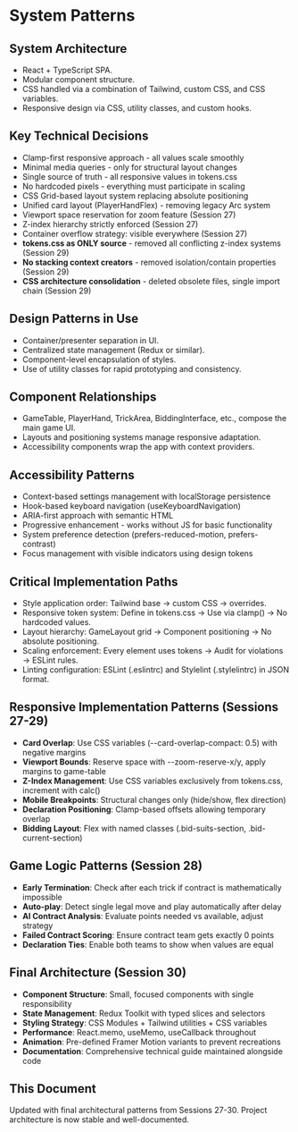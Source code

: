 # System Patterns

## System Architecture
- React + TypeScript SPA.
- Modular component structure.
- CSS handled via a combination of Tailwind, custom CSS, and CSS variables.
- Responsive design via CSS, utility classes, and custom hooks.

## Key Technical Decisions
- Clamp-first responsive approach - all values scale smoothly
- Minimal media queries - only for structural layout changes
- Single source of truth - all responsive values in tokens.css
- No hardcoded pixels - everything must participate in scaling
- CSS Grid-based layout system replacing absolute positioning
- Unified card layout (PlayerHandFlex) - removing legacy Arc system
- Viewport space reservation for zoom feature (Session 27)
- Z-index hierarchy strictly enforced (Session 27)
- Container overflow strategy: visible everywhere (Session 27)
- **tokens.css as ONLY source** - removed all conflicting z-index systems (Session 29)
- **No stacking context creators** - removed isolation/contain properties (Session 29)
- **CSS architecture consolidation** - deleted obsolete files, single import chain (Session 29)

## Design Patterns in Use
- Container/presenter separation in UI.
- Centralized state management (Redux or similar).
- Component-level encapsulation of styles.
- Use of utility classes for rapid prototyping and consistency.

## Component Relationships
- GameTable, PlayerHand, TrickArea, BiddingInterface, etc., compose the main game UI.
- Layouts and positioning systems manage responsive adaptation.
- Accessibility components wrap the app with context providers.

## Accessibility Patterns
- Context-based settings management with localStorage persistence
- Hook-based keyboard navigation (useKeyboardNavigation)
- ARIA-first approach with semantic HTML
- Progressive enhancement - works without JS for basic functionality
- System preference detection (prefers-reduced-motion, prefers-contrast)
- Focus management with visible indicators using design tokens

## Critical Implementation Paths
- Style application order: Tailwind base → custom CSS → overrides.
- Responsive token system: Define in tokens.css → Use via clamp() → No hardcoded values.
- Layout hierarchy: GameLayout grid → Component positioning → No absolute positioning.
- Scaling enforcement: Every element uses tokens → Audit for violations → ESLint rules.
- Linting configuration: ESLint (.eslintrc) and Stylelint (.stylelintrc) in JSON format.

## Responsive Implementation Patterns (Sessions 27-29)
- **Card Overlap**: Use CSS variables (--card-overlap-compact: 0.5) with negative margins
- **Viewport Bounds**: Reserve space with --zoom-reserve-x/y, apply margins to game-table
- **Z-Index Management**: Use CSS variables exclusively from tokens.css, increment with calc()
- **Mobile Breakpoints**: Structural changes only (hide/show, flex direction)
- **Declaration Positioning**: Clamp-based offsets allowing temporary overlap
- **Bidding Layout**: Flex with named classes (.bid-suits-section, .bid-current-section)

## Game Logic Patterns (Session 28)
- **Early Termination**: Check after each trick if contract is mathematically impossible
- **Auto-play**: Detect single legal move and play automatically after delay
- **AI Contract Analysis**: Evaluate points needed vs available, adjust strategy
- **Failed Contract Scoring**: Ensure contract team gets exactly 0 points
- **Declaration Ties**: Enable both teams to show when values are equal

## Final Architecture (Session 30)
- **Component Structure**: Small, focused components with single responsibility
- **State Management**: Redux Toolkit with typed slices and selectors
- **Styling Strategy**: CSS Modules + Tailwind utilities + CSS variables
- **Performance**: React.memo, useMemo, useCallback throughout
- **Animation**: Pre-defined Framer Motion variants to prevent recreations
- **Documentation**: Comprehensive technical guide maintained alongside code

## This Document
Updated with final architectural patterns from Sessions 27-30. Project architecture is now stable and well-documented.
